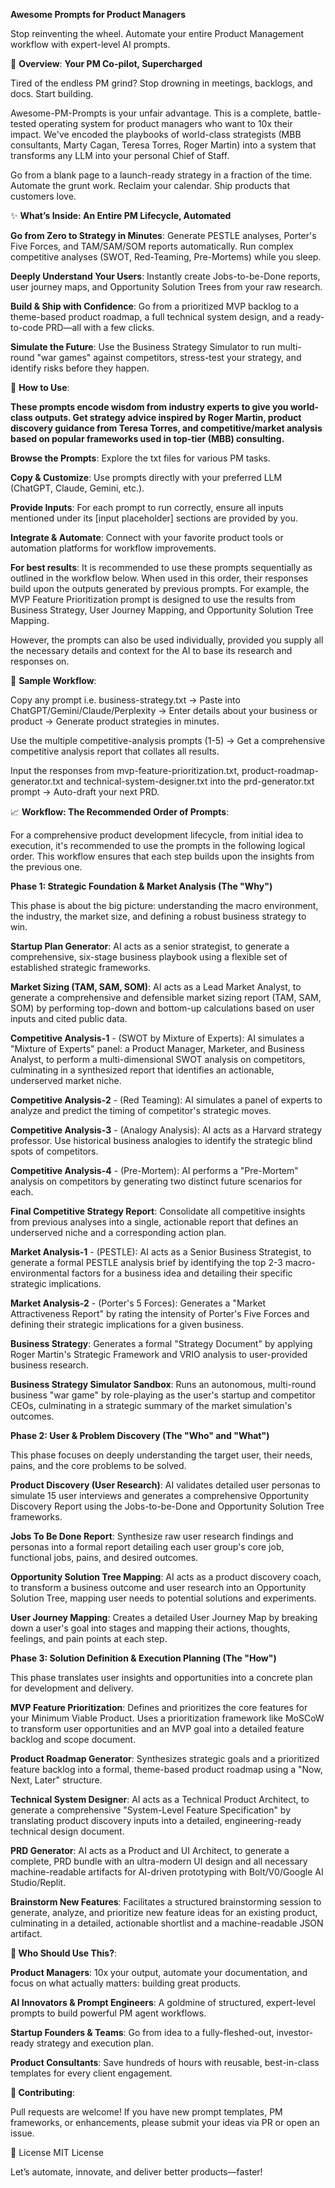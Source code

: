 **Awesome Prompts for Product Managers**

Stop reinventing the wheel. Automate your entire Product Management workflow with expert-level AI prompts.


🚀 **Overview**: **Your PM Co-pilot, Supercharged**

Tired of the endless PM grind? Stop drowning in meetings, backlogs, and docs. Start building.

Awesome-PM-Prompts is your unfair advantage. This is a complete, battle-tested operating system for product managers who want to 10x their impact. We've encoded the playbooks of world-class strategists (MBB consultants, Marty Cagan, Teresa Torres, Roger Martin) into a system that transforms any LLM into your personal Chief of Staff.

Go from a blank page to a launch-ready strategy in a fraction of the time. Automate the grunt work. Reclaim your calendar. Ship products that customers love.


✨ **What’s Inside: An Entire PM Lifecycle, Automated**

**Go from Zero to Strategy in Minutes**: Generate PESTLE analyses, Porter's Five Forces, and TAM/SAM/SOM reports automatically. Run complex competitive analyses (SWOT, Red-Teaming, Pre-Mortems) while you sleep.

**Deeply Understand Your Users**: Instantly create Jobs-to-be-Done reports, user journey maps, and Opportunity Solution Trees from your raw research.

**Build & Ship with Confidence**: Go from a prioritized MVP backlog to a theme-based product roadmap, a full technical system design, and a ready-to-code PRD—all with a few clicks.

**Simulate the Future**: Use the Business Strategy Simulator to run multi-round "war games" against competitors, stress-test your strategy, and identify risks before they happen.


🤔 **How to Use**:

**These prompts encode wisdom from industry experts to give you world-class outputs. Get strategy advice inspired by Roger Martin, product discovery guidance from Teresa Torres, and competitive/market analysis based on popular frameworks used in top-tier (MBB) consulting.**

**Browse the Prompts**: Explore the txt files for various PM tasks.

**Copy & Customize**: Use prompts directly with your preferred LLM (ChatGPT, Claude, Gemini, etc.).

**Provide Inputs**: For each prompt to run correctly, ensure all inputs mentioned under its [input placeholder] sections are provided by you.

**Integrate & Automate**: Connect with your favorite product tools or automation platforms for workflow improvements.

**For best results**: It is recommended to use these prompts sequentially as outlined in the workflow below. When used in this order, their responses build upon the outputs generated by previous prompts. For example, the MVP Feature Prioritization prompt is designed to use the results from Business Strategy, User Journey Mapping, and Opportunity Solution Tree Mapping.

However, the prompts can also be used individually, provided you supply all the necessary details and context for the AI to base its research and responses on.


🤔 **Sample Workflow**:

Copy any prompt i.e. business-strategy.txt → Paste into ChatGPT/Gemini/Claude/Perplexity → Enter details about your business or product → Generate product strategies in minutes.

Use the multiple competitive-analysis prompts (1-5) → Get a comprehensive competitive analysis report that collates all results.

Input the responses from mvp-feature-prioritization.txt, product-roadmap-generator.txt and technical-system-designer.txt into the prd-generator.txt prompt → Auto-draft your next PRD.


📈 **Workflow: The Recommended Order of Prompts**:

For a comprehensive product development lifecycle, from initial idea to execution, it's recommended to use the prompts in the following logical order. This workflow ensures that each step builds upon the insights from the previous one.


**Phase 1: Strategic Foundation & Market Analysis (The "Why")**

This phase is about the big picture: understanding the macro environment, the industry, the market size, and defining a robust business strategy to win.

**Startup Plan Generator**: AI acts as a senior strategist, to generate a comprehensive, six-stage business playbook using a flexible set of established strategic frameworks.

**Market Sizing (TAM, SAM, SOM)**: AI acts as a Lead Market Analyst, to generate a comprehensive and defensible market sizing report (TAM, SAM, SOM) by performing top-down and bottom-up calculations based on user inputs and cited public data.

**Competitive Analysis-1** - (SWOT by Mixture of Experts): AI simulates a "Mixture of Experts" panel: a Product Manager, Marketer, and Business Analyst, to perform a multi-dimensional SWOT analysis on competitors, culminating in a synthesized report that identifies an actionable, underserved market niche.

**Competitive Analysis-2** - (Red Teaming): AI simulates a panel of experts to analyze and predict the timing of competitor's strategic moves.

**Competitive Analysis-3** - (Analogy Analysis): AI acts as a Harvard strategy professor. Use historical business analogies to identify the strategic blind spots of competitors.

**Competitive Analysis-4** - (Pre-Mortem): AI performs a "Pre-Mortem" analysis on competitors by generating two distinct future scenarios for each.

**Final Competitive Strategy Report**: Consolidate all competitive insights from previous analyses into a single, actionable report that defines an underserved niche and a corresponding action plan.

**Market Analysis-1** - (PESTLE): AI acts as a Senior Business Strategist, to generate a formal PESTLE analysis brief by identifying the top 2-3 macro-environmental factors for a business idea and detailing their specific strategic implications.

**Market Analysis-2** - (Porter's 5 Forces): Generates a "Market Attractiveness Report" by rating the intensity of Porter's Five Forces and defining their strategic implications for a given business.

**Business Strategy**: Generates a formal "Strategy Document" by applying Roger Martin's Strategic Framework and VRIO analysis to user-provided business research.

**Business Strategy Simulator Sandbox**: Runs an autonomous, multi-round business "war game" by role-playing as the user's startup and competitor CEOs, culminating in a strategic summary of the market simulation's outcomes.


**Phase 2: User & Problem Discovery (The "Who" and "What")**

This phase focuses on deeply understanding the target user, their needs, pains, and the core problems to be solved.

**Product Discovery (User Research)**: AI validates detailed user personas to simulate 15 user interviews and generates a comprehensive Opportunity Discovery Report using the Jobs-to-be-Done and Opportunity Solution Tree frameworks.

**Jobs To Be Done Report**: Synthesize raw user research findings and personas into a formal report detailing each user group's core job, functional jobs, pains, and desired outcomes.

**Opportunity Solution Tree Mapping**: AI acts as a product discovery coach, to transform a business outcome and user research into an Opportunity Solution Tree, mapping user needs to potential solutions and experiments.

**User Journey Mapping**: Creates a detailed User Journey Map by breaking down a user's goal into stages and mapping their actions, thoughts, feelings, and pain points at each step.


**Phase 3: Solution Definition & Execution Planning (The "How")**

This phase translates user insights and opportunities into a concrete plan for development and delivery.

**MVP Feature Prioritization**: Defines and prioritizes the core features for your Minimum Viable Product. Uses a prioritization framework like MoSCoW to transform user opportunities and an MVP goal into a detailed feature backlog and scope document.

**Product Roadmap Generator**: Synthesizes strategic goals and a prioritized feature backlog into a formal, theme-based product roadmap using a "Now, Next, Later" structure.

**Technical System Designer**: AI acts as a Technical Product Architect, to generate a comprehensive "System-Level Feature Specification" by translating product discovery inputs into a detailed, engineering-ready technical design document.

**PRD Generator**: AI acts as a Product and UI Architect, to generate a complete, PRD bundle with an ultra-modern UI design and all necessary machine-readable artifacts for AI-driven prototyping with Bolt/V0/Google AI Studio/Replit.

**Brainstorm New Features**: Facilitates a structured brainstorming session to generate, analyze, and prioritize new feature ideas for an existing product, culminating in a detailed, actionable shortlist and a machine-readable JSON artifact.


**🎯 Who Should Use This?**:

**Product Managers**: 10x your output, automate your documentation, and focus on what actually matters: building great products.

**AI Innovators & Prompt Engineers**: A goldmine of structured, expert-level prompts to build powerful PM agent workflows.

**Startup Founders & Teams**: Go from idea to a fully-fleshed-out, investor-ready strategy and execution plan.

**Product Consultants**: Save hundreds of hours with reusable, best-in-class templates for every client engagement.


**🤝 Contributing**:

Pull requests are welcome! If you have new prompt templates, PM frameworks, or enhancements, please submit your ideas via PR or open an issue.

📜 License
MIT License

Let’s automate, innovate, and deliver better products—faster!
